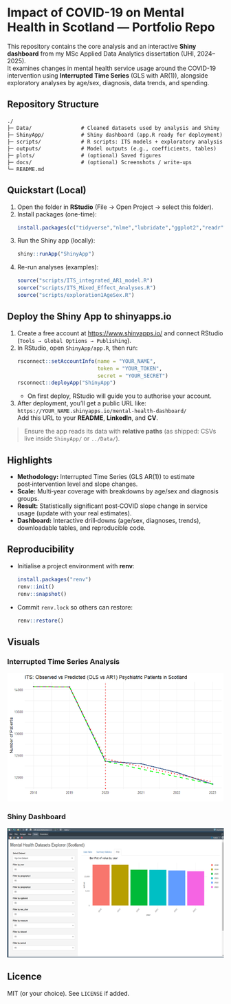 # Impact of COVID-19 on Mental Health in Scotland — Portfolio Repo

This repository contains the core analysis and an interactive **Shiny dashboard** from my MSc Applied Data Analytics dissertation (UHI, 2024–2025).  
It examines changes in mental health service usage around the COVID-19 intervention using **Interrupted Time Series** (GLS with AR(1)), alongside exploratory analyses by age/sex, diagnosis, data trends, and spending.

## Repository Structure
```
./
├─ Data/                # Cleaned datasets used by analysis and Shiny
├─ ShinyApp/            # Shiny dashboard (app.R ready for deployment)
├─ scripts/             # R scripts: ITS models + exploratory analysis
├─ outputs/             # Model outputs (e.g., coefficients, tables)
├─ plots/               # (optional) Saved figures
├─ docs/                # (optional) Screenshots / write-ups
└─ README.md
```

## Quickstart (Local)
1. Open the folder in **RStudio** (File → Open Project → select this folder).
2. Install packages (one-time):
   ```r
   install.packages(c("tidyverse","nlme","lubridate","ggplot2","readr","shiny","DT","plotly","shinyWidgets","scales","rsconnect"))
   ```
3. Run the Shiny app (locally):
   ```r
   shiny::runApp("ShinyApp")
   ```
4. Re-run analyses (examples):
   ```r
   source("scripts/ITS_integrated_AR1_model.R")
   source("scripts/ITS_Mixed_Effect_Analyses.R")
   source("scripts/exploration1AgeSex.R")
   ```

## Deploy the Shiny App to shinyapps.io
1. Create a free account at https://www.shinyapps.io/ and connect RStudio (`Tools → Global Options → Publishing`).
2. In RStudio, open `ShinyApp/app.R`, then run:
   ```r
   rsconnect::setAccountInfo(name = "YOUR_NAME",
                             token = "YOUR_TOKEN",
                             secret = "YOUR_SECRET")
   rsconnect::deployApp("ShinyApp")
   ```
   - On first deploy, RStudio will guide you to authorise your account.
3. After deployment, you’ll get a public URL like: `https://YOUR_NAME.shinyapps.io/mental-health-dashboard/`  
   Add this URL to your **README**, **LinkedIn**, and **CV**.

> Ensure the app reads its data with **relative paths** (as shipped: CSVs live inside `ShinyApp/` or `../Data/`).

## Highlights
- **Methodology:** Interrupted Time Series (GLS AR(1)) to estimate post‑intervention level and slope changes.
- **Scale:** Multi‑year coverage with breakdowns by age/sex and diagnosis groups.
- **Result:** Statistically significant post‑COVID slope change in service usage (update with your real estimates).
- **Dashboard:** Interactive drill‑downs (age/sex, diagnoses, trends), downloadable tables, and reproducible code.

## Reproducibility
- Initialise a project environment with **renv**:
  ```r
  install.packages("renv")
  renv::init()
  renv::snapshot()
  ```
- Commit `renv.lock` so others can restore:
  ```r
  renv::restore()
  ```

## Visuals

### Interrupted Time Series Analysis
![ITS Analysis](plots/its_scotland_trend.png)

### Shiny Dashboard
![Dashboard Overview](docs/dashboard_overview.png)


## Licence
MIT (or your choice). See `LICENSE` if added.
